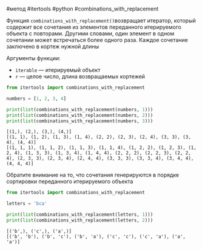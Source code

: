 #метод #itertools #python #combinations_with_replacement


Функция `combinations_with_replacement()`возвращает итератор, который содержит все сочетания из элементов переданного итерируемого объекта с повторами. Другими словами, один элемент в одном сочетании может встречаться более одного раза. Каждое сочетание заключено в кортеж нужной длины

Аргументы функции:
- `iterable` — итерируемый объект
- `r` — целое число, длина возвращаемых кортежей

```python
from itertools import combinations_with_replacement

numbers = [1, 2, 3, 4]

print(list(combinations_with_replacement(numbers, 1)))
print(list(combinations_with_replacement(numbers, 2)))
print(list(combinations_with_replacement(numbers, 3)))
```
```
[(1,), (2,), (3,), (4,)]
[(1, 1), (1, 2), (1, 3), (1, 4), (2, 2), (2, 3), (2, 4), (3, 3), (3, 4), (4, 4)]
[(1, 1, 1), (1, 1, 2), (1, 1, 3), (1, 1, 4), (1, 2, 2), (1, 2, 3), (1, 2, 4), (1, 3, 3), (1, 3, 4), (1, 4, 4), (2, 2, 2), (2, 2, 3), (2, 2, 4), (2, 3, 3), (2, 3, 4), (2, 4, 4), (3, 3, 3), (3, 3, 4), (3, 4, 4), (4, 4, 4)]
```
Обратите внимание на то, что сочетания генерируются в порядке сортировки переданного итерируемого объекта

```python
from itertools import combinations_with_replacement

letters = 'bca'

print(list(combinations_with_replacement(letters, 1)))
print(list(combinations_with_replacement(letters, 2)))
```
```
[('b',), ('c',), ('a',)]
[('b', 'b'), ('b', 'c'), ('b', 'a'), ('c', 'c'), ('c', 'a'), ('a', 'a')]
```